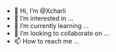 - 👋 Hi, I’m @Xcharli
- 👀 I’m interested in ...
- 🌱 I’m currently learning ...
- 💞️ I’m looking to collaborate on ...
- 📫 How to reach me ...

<!---
Xcharli/Xcharli is a ✨ special ✨ repository because its `README.md` (this file) appears on your GitHub profile.
You can click the Preview link to take a look at your changes.
getting Apple Sidecar working

